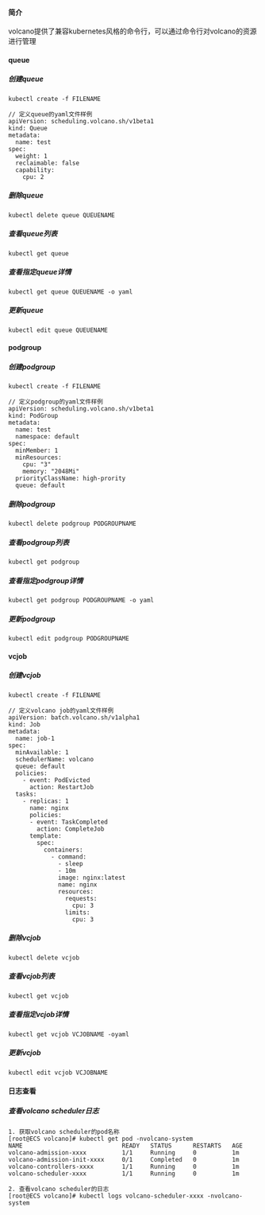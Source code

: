 #### 简介
volcano提供了兼容kubernetes风格的命令行，可以通过命令行对volcano的资源进行管理
#### queue
##### 创建queue
```
kubectl create -f FILENAME

// 定义queue的yaml文件样例
apiVersion: scheduling.volcano.sh/v1beta1
kind: Queue
metadata:
  name: test
spec:
  weight: 1
  reclaimable: false
  capability:
    cpu: 2
```
##### 删除queue
```
kubectl delete queue QUEUENAME
```
##### 查看queue列表
```
kubectl get queue
```
##### 查看指定queue详情
```
kubectl get queue QUEUENAME -o yaml
```
##### 更新queue
```
kubectl edit queue QUEUENAME
```

#### podgroup
##### 创建podgroup
```
kubectl create -f FILENAME

// 定义podgroup的yaml文件样例
apiVersion: scheduling.volcano.sh/v1beta1
kind: PodGroup
metadata:
  name: test
  namespace: default
spec:
  minMember: 1
  minResources:
    cpu: "3"
    memory: "2048Mi"
  priorityClassName: high-prority
  queue: default
```
##### 删除podgroup
```
kubectl delete podgroup PODGROUPNAME
```
##### 查看podgroup列表
```
kubectl get podgroup
```
##### 查看指定podgroup详情
```
kubectl get podgroup PODGROUPNAME -o yaml
```
##### 更新podgroup
```
kubectl edit podgroup PODGROUPNAME
```

#### vcjob
##### 创建vcjob
```
kubectl create -f FILENAME

// 定义volcano job的yaml文件样例
apiVersion: batch.volcano.sh/v1alpha1
kind: Job
metadata:
  name: job-1
spec:
  minAvailable: 1
  schedulerName: volcano
  queue: default
  policies:
    - event: PodEvicted
      action: RestartJob
  tasks:
    - replicas: 1
      name: nginx
      policies:
      - event: TaskCompleted
        action: CompleteJob
      template:
        spec:
          containers:
            - command:
              - sleep
              - 10m
              image: nginx:latest
              name: nginx
              resources:
                requests:
                  cpu: 3
                limits:
                  cpu: 3
```
##### 删除vcjob
```
kubectl delete vcjob 
```
##### 查看vcjob列表
```
kubectl get vcjob
```
##### 查看指定vcjob详情
```
kubectl get vcjob VCJOBNAME -oyaml
```
##### 更新vcjob
```
kubectl edit vcjob VCJOBNAME
```
#### 日志查看
##### 查看volcano scheduler日志
```
1. 获取volcano scheduler的pod名称
[root@ECS volcano]# kubectl get pod -nvolcano-system
NAME                            READY   STATUS      RESTARTS   AGE
volcano-admission-xxxx          1/1     Running     0          1m
volcano-admission-init-xxxx     0/1     Completed   0          1m
volcano-controllers-xxxx        1/1     Running     0          1m
volcano-scheduler-xxxx          1/1     Running     0          1m

2. 查看volcano scheduler的日志
[root@ECS volcano]# kubectl logs volcano-scheduler-xxxx -nvolcano-system
```
